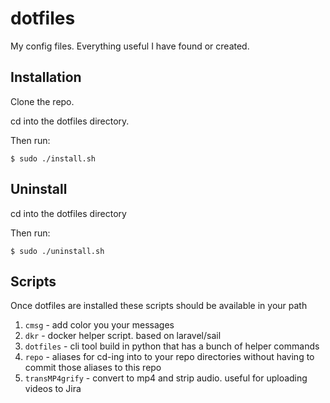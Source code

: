 # dotfiles
My config files. Everything useful I have found or created.

## Installation
Clone the repo.

cd into the dotfiles directory.

Then run:
```shell
$ sudo ./install.sh
```

## Uninstall
cd into the dotfiles directory

Then run:
```shell
$ sudo ./uninstall.sh
```

## Scripts
Once dotfiles are installed these scripts should be available in your path

1. `cmsg` - add color you your messages
2. `dkr` - docker helper script. based on laravel/sail
3. `dotfiles` - cli tool build in python that has a bunch of helper commands
4. `repo` - aliases for cd-ing into to your repo directories without having to commit those aliases to this repo
5. `transMP4grify` - convert to mp4 and strip audio. useful for uploading videos to Jira
